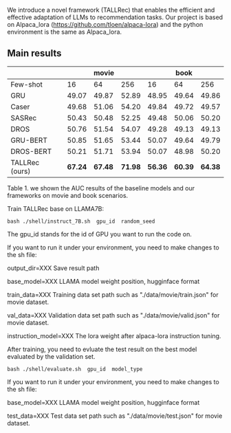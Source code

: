 We introduce a novel framework (TALLRec) that enables the efficient and effective adaptation of LLMs to recommendation tasks.
Our project is based on Alpaca_lora (https://github.com/tloen/alpaca-lora) and the python environment is the same as Alpaca_lora.

## Main results
|                                 |  |movie |  ||   book |  |
|-------------------------------                  | ----- | ----- | ----- | ----- | ----- | ----- |
| Few-shot                          | 16     | 64     | 256 | 16 | 64 | 256 |
| GRU                             | 49.07 | 49.87 | 52.89 | 48.95 | 49.64 | 49.86 |
| Caser                           | 49.68 | 51.06 | 54.20 | 49.84 | 49.72 | 49.57 |
| SASRec                          | 50.43  | 50.48 | 52.25 | 49.48 | 50.06 | 50.20 |
| DROS                            | 50.76    | 51.54  | 54.07 | 49.28 | 49.13 | 49.13 |
| GRU-BERT                         | 50.85  | 51.65 | 53.44 | 50.07 | 49.64 | 49.79 |
| DROS-BERT                         | 50.21  | 51.71 | 53.94 | 50.07 | 48.98 | 50.20 |
| TALLRec (ours)               | **67.24** | **67.48** | **71.98** | **56.36** | **60.39** | **64.38** |

Table 1. we shown the AUC results of the baseline models and our frameworks on movie and book scenarios.

Train TALLRec base on LLAMA7B:
```
bash ./shell/instruct_7B.sh  gpu_id  random_seed
```
The gpu_id stands for the id of GPU you want to run the code on.

If you want to run it under your environment, you need to make changes to the sh file:

output_dir=XXX  Save result path

base_model=XXX  LLAMA model weight position, hugginface format

train_data=XXX  Training data set path such as "./data/movie/train.json" for movie dataset.

val_data=XXX  Validation data set path such as "./data/movie/valid.json" for movie dataset.

instruction_model=XXX The lora weight after alpaca-lora instruction tuning.

After training, you need to evluate the test result on the best model evaluated by the validation set.

```
bash ./shell/evaluate.sh  gpu_id  model_type
```
If you want to run it under your environment, you need to make changes to the sh file:

base_model=XXX LLAMA model weight position, hugginface format

test_data=XXX Test data set path such as "./data/movie/test.json" for movie dataset.